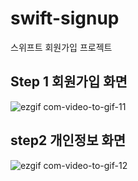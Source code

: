 # swift-signup
스위프트 회원가입 프로젝트



## Step 1 회원가입 화면

![ezgif com-video-to-gif-11](https://user-images.githubusercontent.com/33626693/112975374-82c0f780-918e-11eb-8658-db5cf1b02b52.gif)



## step2 개인정보 화면

![ezgif com-video-to-gif-12](https://user-images.githubusercontent.com/33626693/113377174-803ce880-93ae-11eb-94e3-44ee0c467369.gif)